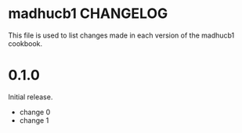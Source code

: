 # madhucb1 CHANGELOG

This file is used to list changes made in each version of the madhucb1 cookbook.

# 0.1.0

Initial release.

- change 0
- change 1

